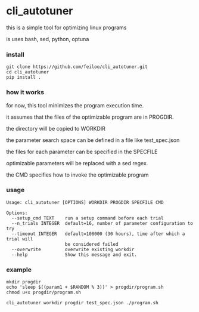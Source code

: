 # cli_autotuner

this is a simple tool for optimizing linux programs

is uses bash, sed, python, optuna

### install

```
git clone https://github.com/feiloo/cli_autotuner.git
cd cli_autotuner
pip install .
```

### how it works

for now, this tool minimizes the program execution time.

it assumes that the files of the optimizable program are in PROGDIR.

the directory will be copied to WORKDIR 

the parameter search space can be defined in a file like test_spec.json

the files for each parameter can be specified in the SPECFILE

optimizable parameters will be replaced with a sed regex.

the CMD specifies how to invoke the optimizable program

### usage

```
Usage: cli_autotuner [OPTIONS] WORKDIR PROGDIR SPECFILE CMD

Options:
  --setup_cmd TEXT    run a setup command before each trial
  --n_trials INTEGER  default=16, number of parameter configuration to try
  --timeout INTEGER   default=108000 (30 hours), time after which a trial will
                      be considered failed
  --overwrite         overwrite existing workdir
  --help              Show this message and exit.
```

### example

```
mkdir progdir
echo 'sleep $((param1 + $RANDOM % 3))' > progdir/program.sh
chmod u+x progdir/program.sh

cli_autotuner workdir progdir test_spec.json ./program.sh
```
